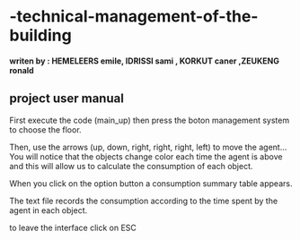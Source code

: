 # -technical-management-of-the-building
#### writen by : HEMELEERS emile, IDRISSI sami , KORKUT caner ,ZEUKENG ronald
## project user manual
First execute the code (main_up) then press the boton management system to choose the floor.

Then, use the arrows (up, down, right, right, right, left) to move the agent... You will notice that the objects change color each time the agent is above and this will allow us to calculate the consumption of each object.

When you click on the option button a consumption summary table appears.

The text file records the consumption according to the time spent by the agent in each object.

 to leave the interface click on ESC
